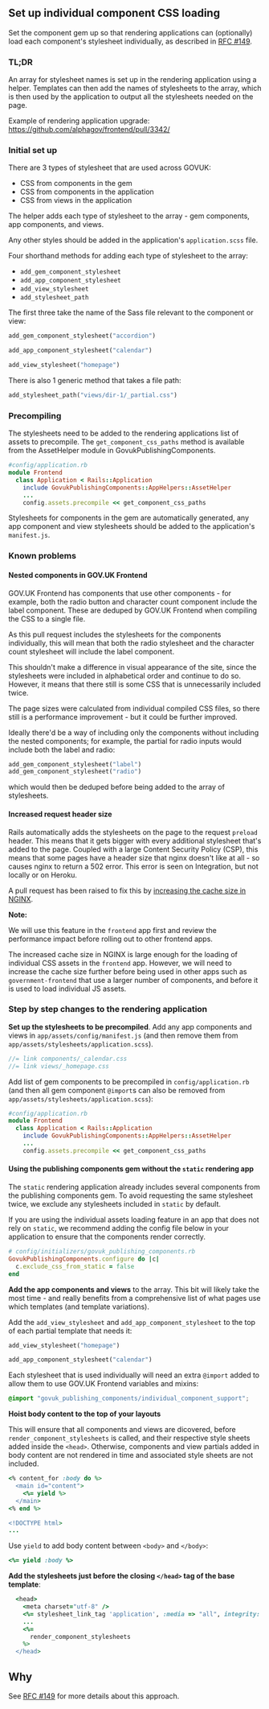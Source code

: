 ## Set up individual component CSS loading

Set the component gem up so that rendering applications can (optionally) load each component's stylesheet individually, as described in [RFC #149](https://github.com/alphagov/govuk-rfcs/pull/152).

### TL;DR

An array for stylesheet names is set up in the rendering application using a helper. Templates can then add the names of stylesheets to the array, which is then used by the application to output all the stylesheets needed on the page.

Example of rendering application upgrade: https://github.com/alphagov/frontend/pull/3342/

### Initial set up

There are 3 types of stylesheet that are used across GOVUK:

- CSS from components in the gem
- CSS from components in the application
- CSS from views in the application

The helper adds each type of stylesheet to the array - gem components, app components, and views.

Any other styles should be added in the application's `application.scss` file.

Four shorthand methods for adding each type of stylesheet to the array:

- `add_gem_component_stylesheet`
- `add_app_component_stylesheet`
- `add_view_stylesheet`
- `add_stylesheet_path`

The first three take the name of the Sass file relevant to the component or view:

```ruby
add_gem_component_stylesheet("accordion")
```

```ruby
add_app_component_stylesheet("calendar")
```

```ruby
add_view_stylesheet("homepage")
```

There is also 1 generic method that takes a file path:

```ruby
add_stylesheet_path("views/dir-1/_partial.css")
```

### Precompiling

The stylesheets need to be added to the rendering applications list of assets to precompile. The `get_component_css_paths` method is available from the AssetHelper module in GovukPublishingComponents.

```ruby
#config/application.rb
module Frontend
  class Application < Rails::Application
    include GovukPublishingComponents::AppHelpers::AssetHelper
    ...
    config.assets.precompile << get_component_css_paths
```

Stylesheets for components in the gem are automatically generated, any app component and view stylesheets should be added to the application's `manifest.js`.

### Known problems

#### Nested components in GOV.UK Frontend

GOV.UK Frontend has components that use other components - for example, both the radio button and character count component include the label component. These are deduped by GOV.UK Frontend when compiling the CSS to a single file.

As this pull request includes the stylesheets for the components individually, this will mean that both the radio stylesheet and the character count stylesheet will include the label component.

This shouldn't make a difference in visual appearance of the site, since the stylesheets were included in alphabetical order and continue to do so. However, it means that there still is some CSS that is unnecessarily included twice.

The page sizes were calculated from individual compiled CSS files, so there still is a performance improvement - but it could be further improved.

Ideally there'd be a way of including only the components without including the nested components; for example, the partial for radio inputs would include both the label and radio:

```ruby
add_gem_component_stylesheet("label")
add_gem_component_stylesheet("radio")
```

which would then be deduped before being added to the array of stylesheets.

#### Increased request header size

Rails automatically adds the stylesheets on the page to the request `preload` header. This means that it gets bigger with every additional stylesheet that's added to the page. Coupled with a large Content Security Policy (CSP), this means that some pages have a header size that nginx doesn't like at all - so causes nginx to return a 502 error. This error is seen on Integration, but not locally or on Heroku.

A pull request has been raised to fix this by [increasing the cache size in NGINX](https://github.com/alphagov/govuk-puppet/pull/11846).

**Note:**

We will use this feature in the `frontend` app first and review the performance impact before rolling out to other frontend apps.

The increased cache size in NGINX is large enough for the loading of individual CSS assets in the `frontend` app. However, we will need to increase the cache size further before being used in other apps such as `government-frontend` that use a larger number of components, and before it is used to load individual JS assets.

### Step by step changes to the rendering application

**Set up the stylesheets to be precompiled**. Add any app components and views in `app/assets/config/manifest.js` (and then remove them from `app/assets/stylesheets/application.scss`).

```js
//= link components/_calendar.css
//= link views/_homepage.css
```

Add list of gem components to be precompiled in `config/application.rb` (and then all gem component `@import`s can also be removed from `app/assets/stylesheets/application.scss`):

```ruby
#config/application.rb
module Frontend
  class Application < Rails::Application
    include GovukPublishingComponents::AppHelpers::AssetHelper
    ...
    config.assets.precompile << get_component_css_paths
```

#### Using the publishing components gem without the `static` rendering app

The `static` rendering application already includes several components from the publishing components gem. To avoid requesting the same stylesheet twice, we exclude any stylesheets included in `static` by default.

If you are using the individual assets loading feature in an app that does not rely on `static`, we recommend adding the config file below in your application to ensure that the components render correctly.

```rb
# config/initializers/govuk_publishing_components.rb
GovukPublishingComponents.configure do |c|
  c.exclude_css_from_static = false
end
```

**Add the app components and views** to the array. This bit will likely take the most time - and really benefits from a comprehensive list of what pages use which templates (and template variations).

Add the `add_view_stylesheet` and `add_app_component_stylesheet` to the top of each partial template that needs it:

```rb
add_view_stylesheet("homepage")
```

```rb
add_app_component_stylesheet("calendar")
```

Each stylesheet that is used individually will need an extra `@import` added to allow them to use GOV.UK Frontend variables and mixins:

```scss
@import "govuk_publishing_components/individual_component_support";
```

**Hoist body content to the top of your layouts**

This will ensure that all components and views are dicovered, before `render_component_stylesheets` is called, and their respective style sheets added inside the `<head>`. Otherwise, components and view partials added in body content are not rendered in time and associated style sheets are not included.

```rb
<% content_for :body do %>
  <main id="content">
    <%= yield %>
  </main>
<% end %>

<!DOCTYPE html>
...
```

Use `yield` to add body content between `<body>` and `</body>`:

```rb
<%= yield :body %>
```

**Add the stylesheets just before the closing `</head>` tag of the base template**:

```rb
  <head>
    <meta charset="utf-8" />
    <%= stylesheet_link_tag 'application', :media => "all", integrity: false %>
    ...
    <%=
      render_component_stylesheets
    %>
  </head>
```

## Why

See [RFC #149](https://github.com/alphagov/govuk-rfcs/pull/152) for more details about this approach.
